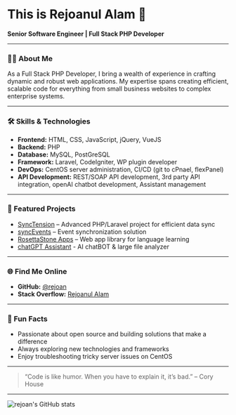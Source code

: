 # This is Rejoanul Alam 👋

**Senior Software Engineer | Full Stack PHP Developer**

---

### 👨‍💻 About Me

As a Full Stack PHP Developer, I bring a wealth of experience in crafting dynamic and robust web applications. My expertise spans creating efficient, scalable code for everything from small business websites to complex enterprise systems.

---

### 🛠️ Skills & Technologies

- **Frontend:** HTML, CSS, JavaScript, jQuery, VueJS
- **Backend:** PHP
- **Database:** MySQL, PostGreSQL
- **Framework:** Laravel, CodeIgniter, WP plugin developer
- **DevOps:** CentOS server administration, CI/CD (git to cPnael, flexPanel)
- **API Development:** REST/SOAP API development, 3rd party API integration, openAI chatbot development, Assistant management

---

### 🚀 Featured Projects

- [SyncTension](https://github.com/rejoan/SyncTension) – Advanced PHP/Laravel project for efficient data sync
- [syncEvents](https://github.com/rejoan/syncEvents) – Event synchronization solution
- [RosettaStone Apps](https://rosettastone-apps.jp/library/#/login) – Web app library for language learning
- [chatGPT Assistant](https://sandbox9.marketmainframe.dev/) - AI chatBOT & large file analyzer

---

### 🌐 Find Me Online

- **GitHub:** [@rejoan](https://github.com/rejoan)
- **Stack Overflow:** [Rejoanul Alam](https://stackoverflow.com/users/1256909/rejoanul-alam)

---

### 🎯 Fun Facts

- Passionate about open source and building solutions that make a difference
- Always exploring new technologies and frameworks
- Enjoy troubleshooting tricky server issues on CentOS

---

> “Code is like humor. When you have to explain it, it’s bad.” – Cory House

---

![rejoan's GitHub stats](https://github-readme-stats.vercel.app/api?username=rejoan&show_icons=true&theme=radical)
